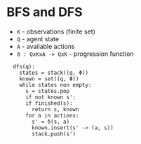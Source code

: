 # BFS and DFS

  - `K` - observations (finite set)
  - `Q` - agent state
  - `A` - available actions
  - `δ : QxKxA -> QxK` - progression function

```
  dfs(q):
    states = stack((q, Φ))
    known = set((q, Φ))
    while states non empty:
      s = states.pop
      if not known s':
      if finished(s):
        return s, known
      for a in actions:
        s' = δ(s, a)
        known.insert(s' -> (a, s))
        stack.push(s')
```
